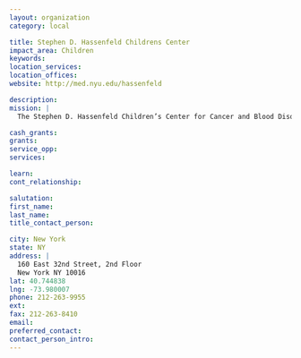 ```yaml
---
layout: organization
category: local

title: Stephen D. Hassenfeld Childrens Center
impact_area: Children
keywords: 
location_services: 
location_offices: 
website: http://med.nyu.edu/hassenfeld

description: 
mission: |
  The Stephen D. Hassenfeld Children’s Center for Cancer and Blood Disorders at NYU Medical Center is one of the nation’s leading pediatric outpatient facilities for the treatment of childhood cancers and blood diseases.  

cash_grants: 
grants: 
service_opp: 
services: 

learn: 
cont_relationship: 

salutation: 
first_name: 
last_name: 
title_contact_person: 

city: New York
state: NY
address: |
  160 East 32nd Street, 2nd Floor     
  New York NY 10016
lat: 40.744838
lng: -73.980007
phone: 212-263-9955
ext: 
fax: 212-263-8410
email: 
preferred_contact: 
contact_person_intro: 
---
```

